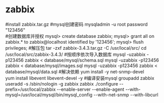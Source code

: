 # zabbix
#install zabbix.tar.gz
#mysql创建密码
mysqladmin -u root password "123456"  
#创建数据库并授权
mysql> create database zabbix;
mysql> grant all on zabbix.* to zabbix@localhost identified by '123456';
mysql> flush privileges;
#解压包
 tar -zxf zabbix-3.4.3.tar.gz -C /usr/local/src/
 cd /usr/local/src/zabbix-3.4.3/
#按顺序依次导入数据库
mysql -uzabbix -p123456 zabbix < database/mysql/schema.sql
mysql -uzabbix -p123456 zabbix < database/mysql/images.sql
mysql -uzabbix -p123456 zabbix < database/mysql/data.sql
#解决依赖
yum install -y net-snmp-devel  
yum install libevent libevent-devel -y
#编译安装mysql
groupadd zabbix
useradd -s /sbin/nologin -g zabbix zabbix
 ./configure --prefix=/usr/local/zabbix --enable-server --enable-agent --with-mysql=/usr/local/mysql/bin/mysql_config --with-net-snmp --with-libcurl
